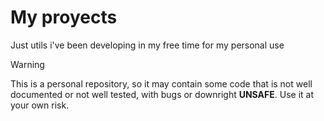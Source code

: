 # My proyects
Just utils i've been developing in my free time for my personal use 

> [!WARNING]
This is a personal repository, so it may contain some code that is not well documented or not well tested, with bugs or downright **UNSAFE**. Use it at your own risk.

